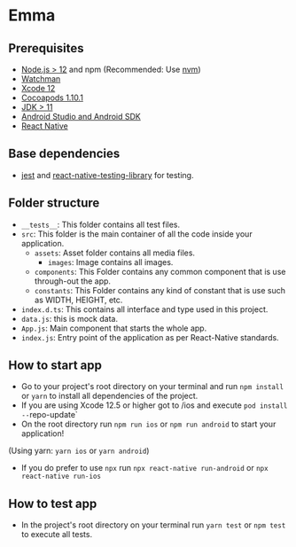 # Emma

## Prerequisites

- [Node.js > 12](https://nodejs.org) and npm (Recommended: Use [nvm](https://github.com/nvm-sh/nvm))
- [Watchman](https://facebook.github.io/watchman)
- [Xcode 12](https://developer.apple.com/xcode)
- [Cocoapods 1.10.1](https://cocoapods.org)
- [JDK > 11](https://www.oracle.com/java/technologies/javase-jdk11-downloads.html)
- [Android Studio and Android SDK](https://developer.android.com/studio)
- [React Native](https://reactnative.dev/docs/getting-started)

## Base dependencies

- [jest](https://facebook.github.io/jest/) and [react-native-testing-library](https://callstack.github.io/react-native-testing-library/) for testing.

## Folder structure

- `__tests__`: This folder contains all test files.
- `src`: This folder is the main container of all the code inside your application.
    - `assets`: Asset folder contains all media files.
        - `images`: Image contains all images.
    - `components`: This Folder contains any common component that is use through-out the app.
    - `constants`: This Folder contains any kind of constant that is use such as WIDTH, HEIGHT, etc.
- `index.d.ts`: This contains all interface and type used in this project.
- `data.js`: this is mock data.
- `App.js`: Main component that starts the whole app.
- `index.js`: Entry point of the application as per React-Native standards.

## How to start app

- Go to your project's root directory on your terminal and run `npm install` or `yarn` to install all dependencies of the project.
- If you are using Xcode 12.5 or higher got to /ios and execute `pod install --`repo-update`
- On the root directory run `npm run ios` or `npm run android` to start your application!

(Using yarn: `yarn ios` or `yarn android`)

- If you do prefer to use `npx` run `npx react-native run-android` or `npx react-native run-ios`

## How to test app

- In the project's root directory on your terminal run `yarn test` or `npm test` to execute all tests.